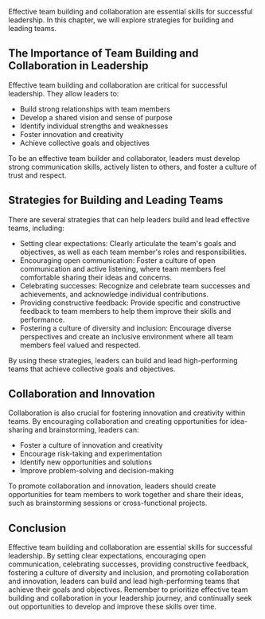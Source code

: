 
Effective team building and collaboration are essential skills for successful leadership. In this chapter, we will explore strategies for building and leading teams.

The Importance of Team Building and Collaboration in Leadership
---------------------------------------------------------------

Effective team building and collaboration are critical for successful leadership. They allow leaders to:

* Build strong relationships with team members
* Develop a shared vision and sense of purpose
* Identify individual strengths and weaknesses
* Foster innovation and creativity
* Achieve collective goals and objectives

To be an effective team builder and collaborator, leaders must develop strong communication skills, actively listen to others, and foster a culture of trust and respect.

Strategies for Building and Leading Teams
-----------------------------------------

There are several strategies that can help leaders build and lead effective teams, including:

* Setting clear expectations: Clearly articulate the team's goals and objectives, as well as each team member's roles and responsibilities.
* Encouraging open communication: Foster a culture of open communication and active listening, where team members feel comfortable sharing their ideas and concerns.
* Celebrating successes: Recognize and celebrate team successes and achievements, and acknowledge individual contributions.
* Providing constructive feedback: Provide specific and constructive feedback to team members to help them improve their skills and performance.
* Fostering a culture of diversity and inclusion: Encourage diverse perspectives and create an inclusive environment where all team members feel valued and respected.

By using these strategies, leaders can build and lead high-performing teams that achieve collective goals and objectives.

Collaboration and Innovation
----------------------------

Collaboration is also crucial for fostering innovation and creativity within teams. By encouraging collaboration and creating opportunities for idea-sharing and brainstorming, leaders can:

* Foster a culture of innovation and creativity
* Encourage risk-taking and experimentation
* Identify new opportunities and solutions
* Improve problem-solving and decision-making

To promote collaboration and innovation, leaders should create opportunities for team members to work together and share their ideas, such as brainstorming sessions or cross-functional projects.

Conclusion
----------

Effective team building and collaboration are essential skills for successful leadership. By setting clear expectations, encouraging open communication, celebrating successes, providing constructive feedback, fostering a culture of diversity and inclusion, and promoting collaboration and innovation, leaders can build and lead high-performing teams that achieve their goals and objectives. Remember to prioritize effective team building and collaboration in your leadership journey, and continually seek out opportunities to develop and improve these skills over time.
